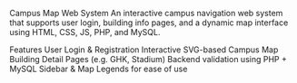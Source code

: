 Campus Map Web System
An interactive campus navigation web system that supports user login, building info pages, and a dynamic map interface using HTML, CSS, JS, PHP, and MySQL.

Features
User Login & Registration
Interactive SVG-based Campus Map
Building Detail Pages (e.g. GHK, Stadium)
Backend validation using PHP + MySQL
Sidebar & Map Legends for ease of use

